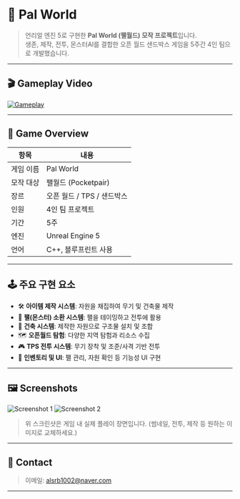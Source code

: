 # 🐾 Pal World


> 언리얼 엔진 5로 구현한 **Pal World (팰월드) 모작 프로젝트**입니다.  
> 생존, 제작, 전투, 몬스터AI를 결합한 오픈 월드 샌드박스 게임을 5주간 4인 팀으로 개발했습니다.

---

## 🎬 Gameplay Video

[![Gameplay](https://img.youtube.com/vi/r3BiK9WE83c/0.jpg)](https://youtu.be/r3BiK9WE83c)  

---

## 🧩 Game Overview

| 항목 | 내용 |
|------|------|
| 게임 이름 | Pal World |
| 모작 대상 | 팰월드 (Pocketpair) |
| 장르 | 오픈 월드 / TPS / 샌드박스 |
| 인원 | 4인 팀 프로젝트 |
| 기간 | 5주 |
| 엔진 | Unreal Engine 5 |
| 언어 | C++, 블루프린트 사용 |

---

## 🕹 주요 구현 요소

- 🛠 **아이템 제작 시스템**: 자원을 채집하여 무기 및 건축물 제작
- 🐾 **팰(몬스터) 소환 시스템**: 팰을 테이밍하고 전투에 활용
- 🧱 **건축 시스템**: 제작한 자원으로 구조물 설치 및 조합
- 🗺 **오픈월드 탐험**: 다양한 지역 탐험과 리소스 수집
- 🎮 **TPS 전투 시스템**: 무기 장착 및 조준/사격 기반 전투
- 💼 **인벤토리 및 UI**: 팰 관리, 자원 확인 등 기능성 UI 구현

---

## 🖼 Screenshots

![Screenshot 1](./assets/screenshot1.png)
![Screenshot 2](./assets/screenshot2.png)
> 위 스크린샷은 게임 내 실제 플레이 장면입니다. (썸네일, 전투, 제작 등 원하는 이미지로 교체하세요.)

---

## 📧 Contact

> 이메일: alsrb1002@naver.com
---




